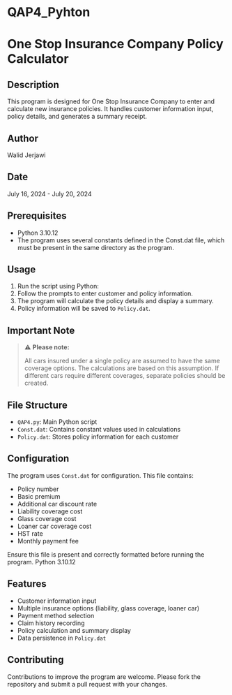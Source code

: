  <h1>QAP4_Pyhton</h1>

# One Stop Insurance Company Policy Calculator

## Description
This program is designed for One Stop Insurance Company to enter and calculate new insurance policies. It handles customer information input, policy details, and generates a summary receipt.

## Author
Walid Jerjawi

## Date
July 16, 2024 - July 20, 2024

## Prerequisites
- Python 3.10.12
- The program uses several constants defined in the Const.dat file, which must be present in the same directory as the program.

## Usage
1. Run the script using Python:
2. Follow the prompts to enter customer and policy information.
3. The program will calculate the policy details and display a summary.
4. Policy information will be saved to `Policy.dat`.

## Important Note

> :warning: **Please note:**
> 
> All cars insured under a single policy are assumed to have the same coverage options. The calculations are based on this assumption. If different cars require different coverages, separate policies should be created.


## File Structure
- `QAP4.py`: Main Python script
- `Const.dat`: Contains constant values used in calculations
- `Policy.dat`: Stores policy information for each customer

## Configuration
The program uses `Const.dat` for configuration. This file contains:
- Policy number
- Basic premium
- Additional car discount rate
- Liability coverage cost
- Glass coverage cost
- Loaner car coverage cost
- HST rate
- Monthly payment fee

Ensure this file is present and correctly formatted before running the program.
Python 3.10.12
## Features
- Customer information input
- Multiple insurance options (liability, glass coverage, loaner car)
- Payment method selection
- Claim history recording
- Policy calculation and summary display
- Data persistence in `Policy.dat`

## Contributing
Contributions to improve the program are welcome. Please fork the repository and submit a pull request with your changes.
